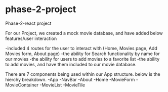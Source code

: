# phase-2-project
Phase-2-react project

For our Project, we created a mock movie database, and have added below features/user interaction

-included 4 routes for the user to interact with (Home, Movies page, Add Movies form, About page)
-the ability for Search functionality by name for our movies
-the ability for users to add movies to a favorite list
-the ability to add movies, and have them included to our movie database.

There are 7 components being used within our App structure. below is the hierchy breakdown.
-App
    -NavBar
    -About
    -Home
    -MovieForm
    -MovieContainer
        -MovieList
        -MovieTile

